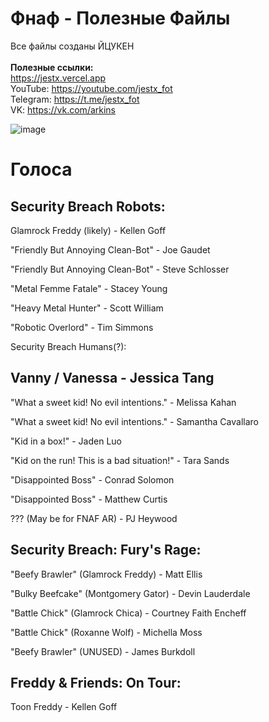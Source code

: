 # Фнаф - Полезные Файлы
Все файлы созданы ЙЦУКЕН
<br><br>
**Полезные ссылки:**
<br>
https://jestx.vercel.app
<br>
YouTube: https://youtube.com/jestx_fot
<br>
Telegram: https://t.me/jestx_fot
<br>
VK: https://vk.com/arkins

![image](https://user-images.githubusercontent.com/87380272/134428356-4a9e1294-28bf-4891-8001-63850ea3e0a2.png)

# Голоса
## Security Breach Robots:
Glamrock Freddy (likely) - Kellen Goff

"Friendly But Annoying Clean-Bot" - Joe Gaudet

"Friendly But Annoying Clean-Bot" - Steve Schlosser

"Metal Femme Fatale" - Stacey Young

"Heavy Metal Hunter" - Scott William

"Robotic Overlord" - Tim Simmons

Security Breach Humans(?):

## Vanny / Vanessa - Jessica Tang
"What a sweet kid! No evil intentions." - Melissa Kahan

"What a sweet kid! No evil intentions." - Samantha Cavallaro

"Kid in a box!" - Jaden Luo

"Kid on the run! This is a bad situation!" - Tara Sands

"Disappointed Boss" - Conrad Solomon

"Disappointed Boss" - Matthew Curtis

??? (May be for FNAF AR) - PJ Heywood

## Security Breach: Fury's Rage:
"Beefy Brawler" (Glamrock Freddy) - Matt Ellis

"Bulky Beefcake" (Montgomery Gator) - Devin Lauderdale

"Battle Chick" (Glamrock Chica) - Courtney Faith Encheff

"Battle Chick" (Roxanne Wolf) - Michella Moss

"Beefy Brawler" (UNUSED) - James Burkdoll

## Freddy & Friends: On Tour:
Toon Freddy - Kellen Goff
